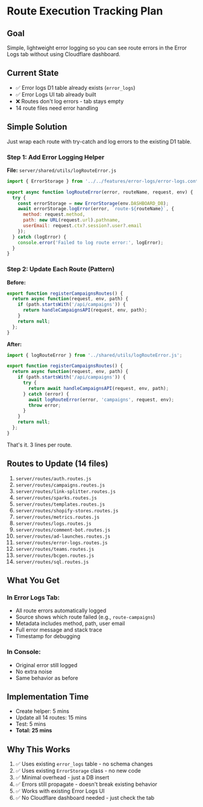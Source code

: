 # Route Execution Tracking Plan

## Goal
Simple, lightweight error logging so you can see route errors in the Error Logs tab without using Cloudflare dashboard.

## Current State
- ✅ Error logs D1 table already exists (`error_logs`)
- ✅ Error Logs UI tab already built
- ❌ Routes don't log errors - tab stays empty
- 14 route files need error handling

## Simple Solution

Just wrap each route with try-catch and log errors to the existing D1 table.

### Step 1: Add Error Logging Helper

**File:** `server/shared/utils/logRouteError.js`

```javascript
import { ErrorStorage } from '../../features/error-logs/error-logs.controller.js';

export async function logRouteError(error, routeName, request, env) {
  try {
    const errorStorage = new ErrorStorage(env.DASHBOARD_DB);
    await errorStorage.logError(error, `route-${routeName}`, {
      method: request.method,
      path: new URL(request.url).pathname,
      userEmail: request.ctx?.session?.user?.email
    });
  } catch (logError) {
    console.error('Failed to log route error:', logError);
  }
}
```

### Step 2: Update Each Route (Pattern)

**Before:**
```javascript
export function registerCampaignsRoutes() {
  return async function(request, env, path) {
    if (path.startsWith('/api/campaigns')) {
      return handleCampaignsAPI(request, env, path);
    }
    return null;
  };
}
```

**After:**
```javascript
import { logRouteError } from '../shared/utils/logRouteError.js';

export function registerCampaignsRoutes() {
  return async function(request, env, path) {
    if (path.startsWith('/api/campaigns')) {
      try {
        return await handleCampaignsAPI(request, env, path);
      } catch (error) {
        await logRouteError(error, 'campaigns', request, env);
        throw error;
      }
    }
    return null;
  };
}
```

That's it. 3 lines per route.

## Routes to Update (14 files)

1. `server/routes/auth.routes.js`
2. `server/routes/campaigns.routes.js`
3. `server/routes/link-splitter.routes.js`
4. `server/routes/sparks.routes.js`
5. `server/routes/templates.routes.js`
6. `server/routes/shopify-stores.routes.js`
7. `server/routes/metrics.routes.js`
8. `server/routes/logs.routes.js`
9. `server/routes/comment-bot.routes.js`
10. `server/routes/ad-launches.routes.js`
11. `server/routes/error-logs.routes.js`
12. `server/routes/teams.routes.js`
13. `server/routes/bcgen.routes.js`
14. `server/routes/sql.routes.js`

## What You Get

### In Error Logs Tab:
- All route errors automatically logged
- Source shows which route failed (e.g., `route-campaigns`)
- Metadata includes method, path, user email
- Full error message and stack trace
- Timestamp for debugging

### In Console:
- Original error still logged
- No extra noise
- Same behavior as before

## Implementation Time

- Create helper: 5 mins
- Update all 14 routes: 15 mins
- Test: 5 mins
- **Total: 25 mins**

## Why This Works

1. ✅ Uses existing `error_logs` table - no schema changes
2. ✅ Uses existing `ErrorStorage` class - no new code
3. ✅ Minimal overhead - just a DB insert
4. ✅ Errors still propagate - doesn't break existing behavior
5. ✅ Works with existing Error Logs UI
6. ✅ No Cloudflare dashboard needed - just check the tab